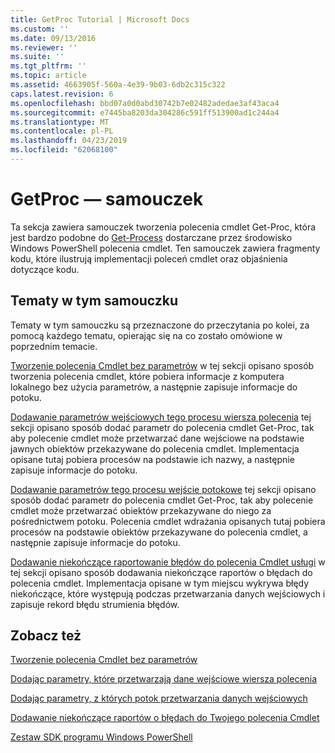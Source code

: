 ```yaml
---
title: GetProc Tutorial | Microsoft Docs
ms.custom: ''
ms.date: 09/13/2016
ms.reviewer: ''
ms.suite: ''
ms.tgt_pltfrm: ''
ms.topic: article
ms.assetid: 4663905f-560a-4e39-9b03-6db2c315c322
caps.latest.revision: 6
ms.openlocfilehash: bbd07a0d0abd30742b7e02482adedae3af43aca4
ms.sourcegitcommit: e7445ba8203da304286c591ff513900ad1c244a4
ms.translationtype: MT
ms.contentlocale: pl-PL
ms.lasthandoff: 04/23/2019
ms.locfileid: "62068100"
---
```

# <a name="getproc-tutorial"></a>GetProc — samouczek

Ta sekcja zawiera samouczek tworzenia polecenia cmdlet Get-Proc, która jest bardzo podobne do [Get-Process](/powershell/module/Microsoft.PowerShell.Management/Get-Process) dostarczane przez środowisko Windows PowerShell polecenia cmdlet. Ten samouczek zawiera fragmenty kodu, które ilustrują implementacji poleceń cmdlet oraz objaśnienia dotyczące kodu.

## <a name="topics-in-this-tutorial"></a>Tematy w tym samouczku

Tematy w tym samouczku są przeznaczone do przeczytania po kolei, za pomocą każdego tematu, opierając się na co zostało omówione w poprzednim temacie.

[Tworzenie polecenia Cmdlet bez parametrów](./creating-a-cmdlet-without-parameters.md) w tej sekcji opisano sposób tworzenia polecenia cmdlet, które pobiera informacje z komputera lokalnego bez użycia parametrów, a następnie zapisuje informacje do potoku.

[Dodawanie parametrów wejściowych tego procesu wiersza polecenia](./adding-parameters-that-process-command-line-input.md) tej sekcji opisano sposób dodać parametr do polecenia cmdlet Get-Proc, tak aby polecenie cmdlet może przetwarzać dane wejściowe na podstawie jawnych obiektów przekazywane do polecenia cmdlet. Implementacja opisane tutaj pobiera procesów na podstawie ich nazwy, a następnie zapisuje informacje do potoku.

[Dodawanie parametrów tego procesu wejście potokowe](./adding-parameters-that-process-pipeline-input.md) tej sekcji opisano sposób dodać parametr do polecenia cmdlet Get-Proc, tak aby polecenie cmdlet może przetwarzać obiektów przekazywane do niego za pośrednictwem potoku. Polecenia cmdlet wdrażania opisanych tutaj pobiera procesów na podstawie obiektów przekazywane do polecenia cmdlet, a następnie zapisuje informacje do potoku.

[Dodawanie niekończące raportowanie błędów do polecenia Cmdlet usługi](./adding-non-terminating-error-reporting-to-your-cmdlet.md) w tej sekcji opisano sposób dodawania niekończące raportów o błędach do polecenia cmdlet. Implementacja opisane w tym miejscu wykrywa błędy niekończące, które występują podczas przetwarzania danych wejściowych i zapisuje rekord błędu strumienia błędów.

## <a name="see-also"></a>Zobacz też

[Tworzenie polecenia Cmdlet bez parametrów](./creating-a-cmdlet-without-parameters.md)

[Dodając parametry, które przetwarzają dane wejściowe wiersza polecenia](./adding-parameters-that-process-command-line-input.md)

[Dodając parametry, z których potok przetwarzania danych wejściowych](./adding-parameters-that-process-pipeline-input.md)

[Dodawanie niekończące raportów o błędach do Twojego polecenia Cmdlet](./adding-non-terminating-error-reporting-to-your-cmdlet.md)

[Zestaw SDK programu Windows PowerShell](../windows-powershell-reference.md)
